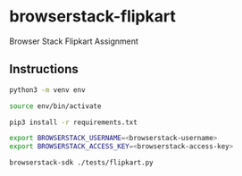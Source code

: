 # browserstack-flipkart
Browser Stack Flipkart Assignment

## Instructions
```bash
python3 -m venv env

source env/bin/activate

pip3 install -r requirements.txt

export BROWSERSTACK_USERNAME=<browserstack-username>
export BROWSERSTACK_ACCESS_KEY=<browserstack-access-key>

browserstack-sdk ./tests/flipkart.py
```
